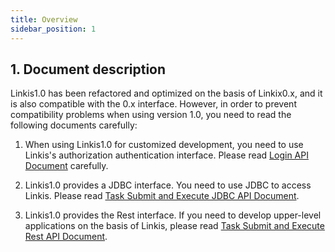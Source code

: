 ```yaml
---
title: Overview
sidebar_position: 1
---
```


## 1. Document description
Linkis1.0 has been refactored and optimized on the basis of Linkix0.x, and it is also compatible with the 0.x interface. However, in order to prevent compatibility problems when using version 1.0, you need to read the following documents carefully:

1. When using Linkis1.0 for customized development, you need to use Linkis's authorization authentication interface. Please read [Login API Document](Login_API.md) carefully.

2. Linkis1.0 provides a JDBC interface. You need to use JDBC to access Linkis. Please read [Task Submit and Execute JDBC API Document](JDBC_API.md).

3. Linkis1.0 provides the Rest interface. If you need to develop upper-level applications on the basis of Linkis, please read [Task Submit and Execute Rest API Document](Linkis_task_submission_and_execution_RestAPI_document.md).
